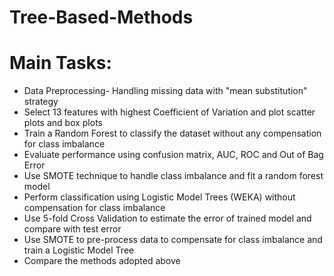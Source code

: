 # Tree-Based-Methods

# Main Tasks:

- Data Preprocessing- Handling missing data with "mean substitution" strategy
- Select 13 features with highest Coefficient of Variation and plot scatter plots and box plots
- Train a Random Forest to classify the dataset without any compensation for class imbalance
- Evaluate performance using confusion matrix, AUC, ROC and Out of Bag Error
- Use SMOTE technique to handle class imbalance and fit a random forest model 
- Perform classification using Logistic Model Trees (WEKA) without compensation for class imbalance
- Use 5-fold Cross Validation to estimate the error of trained model and compare with test error
- Use SMOTE to pre-process data to compensate for class imbalance and train a Logistic Model Tree 
- Compare the methods adopted above
